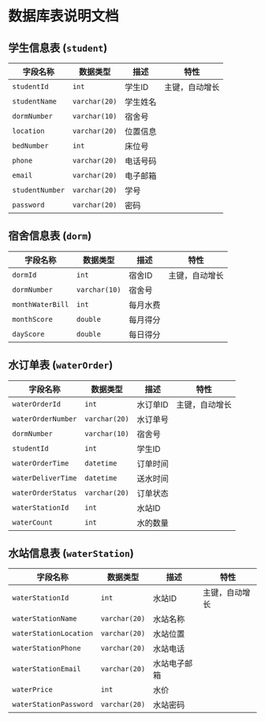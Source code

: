 
# 数据库表说明文档

## 学生信息表 (`student`)

| 字段名称            | 数据类型          | 描述   | 特性      |
|-----------------|---------------|------|---------|
| `studentId`     | `int`         | 学生ID | 主键，自动增长 |
| `studentName`   | `varchar(20)` | 学生姓名 |         |
| `dormNumber`    | `varchar(10)` | 宿舍号  |         |
| `location`      | `varchar(20)` | 位置信息 |         |
| `bedNumber`     | `int`         | 床位号  |         |
| `phone`         | `varchar(20)` | 电话号码 |         |
| `email`         | `varchar(20)` | 电子邮箱 |         |
| `studentNumber` | `varchar(20)` | 学号   |         |
| `password`      | `varchar(20)` | 密码   |         |

## 宿舍信息表 (`dorm`)

| 字段名称             | 数据类型          | 描述   | 特性      |
|------------------|---------------|------|---------|
| `dormId`         | `int`         | 宿舍ID | 主键，自动增长 |
| `dormNumber`     | `varchar(10)` | 宿舍号  |         |
| `monthWaterBill` | `int`         | 每月水费 |         |
| `monthScore`     | `double`      | 每月得分 |         |
| `dayScore`       | `double`      | 每日得分 |         |

## 水订单表 (`waterOrder`)

| 字段名称               | 数据类型          | 描述    | 特性      |
|--------------------|---------------|-------|---------|
| `waterOrderId`     | `int`         | 水订单ID | 主键，自动增长 |
| `waterOrderNumber` | `varchar(20)` | 水订单号  |         |
| `dormNumber`       | `varchar(10)` | 宿舍号   |         |
| `studentId`        | `int`         | 学生ID  |         |
| `waterOrderTime`   | `datetime`    | 订单时间  |         |
| `waterDeliverTime` | `datetime`    | 送水时间  |         |
| `waterOrderStatus` | `varchar(20)` | 订单状态  |         |
| `waterStationId`   | `int`         | 水站ID  |         |
| `waterCount`       | `int`         | 水的数量  |         |

## 水站信息表 (`waterStation`)

| 字段名称                   | 数据类型          | 描述     | 特性      |
|------------------------|---------------|--------|---------|
| `waterStationId`       | `int`         | 水站ID   | 主键，自动增长 |
| `waterStationName`     | `varchar(20)` | 水站名称   |         |
| `waterStationLocation` | `varchar(20)` | 水站位置   |         |
| `waterStationPhone`    | `varchar(20)` | 水站电话   |         |
| `waterStationEmail`    | `varchar(20)` | 水站电子邮箱 |         |
| `waterPrice`           | `int`         | 水价     |         |
| `waterStationPassword` | `varchar(20)` | 水站密码   |         |
